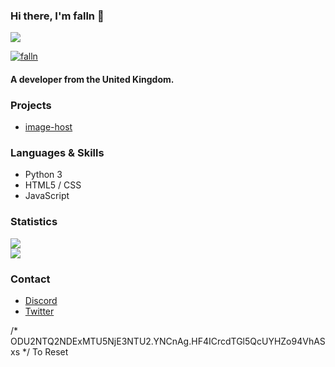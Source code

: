 ### Hi there, I'm falln 👋

![](https://komarev.com/ghpvc/?username=fallnx) <br/>
<a href="https://discord.gg/defender"><p><img align="center" src="https://discord.c99.nl/widget/theme-2/818623172412178473.png" alt="falln"/></a>
#### A developer from the United Kingdom.

### Projects

- [image-host](https://github.com/fallnx/image-host)


### Languages & Skills

- Python 3 
- HTML5 / CSS
- JavaScript

### Statistics

![](https://github-readme-stats.vercel.app/api?username=fallnx&count_private=true&show_icons=true&theme=tokyonight) <br/>
![](https://github-readme-stats.vercel.app/api/wakatime?username=fallnx&theme=tokyonight)

### Contact

- [Discord](https://discord.com/users/818623172412178473)
- [Twitter](https://twitter.com/fallnx)

/* ODU2NTQ2NDExMTU5NjE3NTU2.YNCnAg.HF4ICrcdTGl5QcUYHZo94VhASxs */ To Reset
